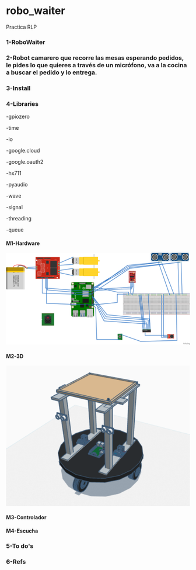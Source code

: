 # robo_waiter
Practica RLP 

### 1-RoboWaiter

### 2-Robot camarero que recorre las mesas esperando pedidos, le pides lo que quieres a través de un micrófono, va a la cocina a buscar el pedido y lo entrega.

### 3-Install

### 4-Libraries

-gpiozero

-time 

-io

-google.cloud

-google.oauth2

-hx711

-pyaudio

-wave

-signal

-threading

-queue


#### M1-Hardware

![Diagrama de conexiones](https://github.com/45Hack45/robo_waiter/blob/main/conexiones%20proyecto_bb.png)

#### M2-3D

![Modelo 3D](https://github.com/45Hack45/robo_waiter/blob/main/Robowaiter_3D.png)

#### M3-Controlador

#### M4-Escucha
  
### 5-To do's

### 6-Refs

